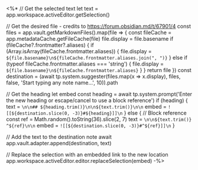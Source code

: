 <%*
// Get the selected text
let text = app.workspace.activeEditor.getSelection()

// Get the desired file - credits to https://forum.obsidian.md/t/67901/4
const files = app.vault.getMarkdownFiles().map(file => {
  const fileCache = app.metadataCache.getFileCache(file)
  file.display = file.basename
  if (fileCache?.frontmatter?.aliases) {
    if (Array.isArray(fileCache.frontmatter.aliases)) {
      file.display = `${file.basename}\n${fileCache.frontmatter.aliases.join(", ")}`
    } else if (typeof fileCache.frontmatter.aliases === 'string') {
      file.display = `${file.basename}\n${fileCache.frontmatter.aliases}`
    }
  }
  return file
})
const destination = (await tp.system.suggester(files.map(x => x.display), files, false, 'Start typing any note name...', 10)).path

// Get the heading
let embed
const heading = await tp.system.prompt('Enter the new heading or escape/cancel to use a block reference')
if (heading) {
  text = `\n\n## ${heading.trim()}\n\n${text.trim()}\n\n`
  embed = `![[${destination.slice(0, -3)}#${heading}]]\n`
} else {
  // Block reference
  const ref = Math.random().toString(36).slice(2, 7)
  text = `\n\n${text.trim()} ^${ref}\n\n`
  embed = `![[${destination.slice(0, -3)}#^${ref}]]\n`
}

// Add the text to the destination note
await app.vault.adapter.append(destination, text)

// Replace the selection with an embedded link to the new location
app.workspace.activeEditor.editor.replaceSelection(embed)
-%>
